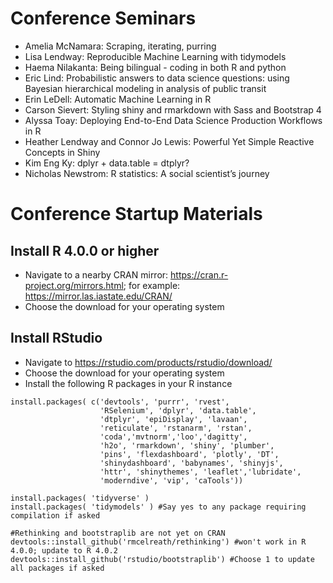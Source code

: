 # Conference Seminars

- Amelia McNamara: Scraping, iterating, purring
- Lisa Lendway: Reproducible Machine Learning with tidymodels
- Haema Nilakanta: Being bilingual - coding in both R and python
- Eric Lind: Probabilistic answers to data science questions: using Bayesian hierarchical modeling in analysis of public transit
- Erin LeDell: Automatic Machine Learning in R
- Carson Sievert: Styling shiny and rmarkdown with Sass and Bootstrap 4
- Alyssa Toay: Deploying End-to-End Data Science Production Workflows in R
- Heather Lendway and Connor Jo Lewis: Powerful Yet Simple Reactive Concepts in Shiny
- Kim Eng Ky: dplyr + data.table = dtplyr?
- Nicholas Newstrom: R statistics: A social scientist’s journey

# Conference Startup Materials

## Install R 4.0.0 or higher
- Navigate to a nearby CRAN mirror: https://cran.r-project.org/mirrors.html; for example: https://mirror.las.iastate.edu/CRAN/
- Choose the download for your operating system

## Install RStudio
- Navigate to https://rstudio.com/products/rstudio/download/
- Choose the download for your operating system
- Install the following R packages in your R instance
```
install.packages( c('devtools', 'purrr', 'rvest', 
                    'RSelenium', 'dplyr', 'data.table', 
                    'dtplyr', 'epiDisplay', 'lavaan',
                    'reticulate', 'rstanarm', 'rstan',
                    'coda','mvtnorm','loo','dagitty',
                    'h2o', 'rmarkdown', 'shiny', 'plumber', 
                    'pins', 'flexdashboard', 'plotly', 'DT',
                    'shinydashboard', 'babynames', 'shinyjs',
                    'httr', 'shinythemes', 'leaflet','lubridate',
                    'moderndive', 'vip', 'caTools'))

install.packages( 'tidyverse' )
install.packages( 'tidymodels' ) #Say yes to any package requiring compilation if asked

#Rethinking and bootstraplib are not yet on CRAN
devtools::install_github('rmcelreath/rethinking') #won't work in R 4.0.0; update to R 4.0.2
devtools::install_github('rstudio/bootstraplib') #Choose 1 to update all packages if asked
```
